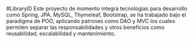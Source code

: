 #LibraryID
Este proyecto de momento integra tecnologias para desarrollo como Spring, JPA, MySQL, Thymeleaf, Bootstrap,
se ha trabajado bajo el paradigma de POO, aplicando patrones como DAO y MVC los cuales
permiten separar las responsabilidades y otros beneficios como reusabilidad, escalabilidad y mantenimiento.
